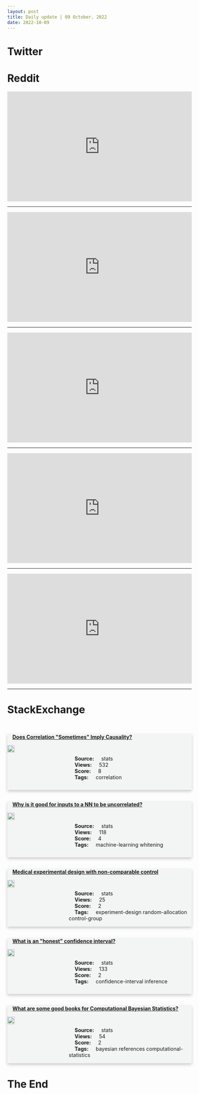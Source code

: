 ```yaml
---
layout: post
title: Daily update | 09 October, 2022
date: 2022-10-09
---
```


<script async src="https://platform.twitter.com/widgets.js" charset="utf-8"></script>


<script src='https://storage.ko-fi.com/cdn/scripts/overlay-widget.js'></script>
<script>
  kofiWidgetOverlay.draw('themldojo', {
    'type': 'floating-chat',
    'floating-chat.donateButton.text': 'Support me',
    'floating-chat.donateButton.background-color': '#f45d22',
    'floating-chat.donateButton.text-color': '#fff'
  });
</script>

# Twitter 

<blockquote class="twitter-tweet"><a href="https://twitter.com/POTUS/status/1578882936795197440"></a></blockquote>

<blockquote class="twitter-tweet"><a href="https://twitter.com/rosabrunis/status/1578766244224069634"></a></blockquote>

<blockquote class="twitter-tweet"><a href="https://twitter.com/PR0GRAMMERHUM0R/status/1578731964873703425"></a></blockquote>

<blockquote class="twitter-tweet"><a href="https://twitter.com/RonPaul/status/1578771735696080897"></a></blockquote>

<blockquote class="twitter-tweet"><a href="https://twitter.com/Jeande_d/status/1578802975069200384"></a></blockquote>

<blockquote class="twitter-tweet"><a href="https://twitter.com/arXiv_Daily/status/1578658553891794945"></a></blockquote>

<blockquote class="twitter-tweet"><a href="https://twitter.com/ylecun/status/1578850822104158209"></a></blockquote>

<blockquote class="twitter-tweet"><a href="https://twitter.com/arXiv_Daily/status/1578734048041930753"></a></blockquote>

<blockquote class="twitter-tweet"><a href="https://twitter.com/DeepLearningAI_/status/1578769684216033280"></a></blockquote>

<blockquote class="twitter-tweet"><a href="https://twitter.com/arXiv_Daily/status/1578764197277880321"></a></blockquote>

# Reddit 

<iframe id="reddit-embed" src="https://www.redditmedia.com/r/MachineLearning/comments/xyxe8w/r_vtoonify_controllable_highresolution_portrait?ref_source=embed&amp;ref=share&amp;embed=true" sandbox="allow-scripts allow-same-origin allow-popups" style="border: none;" height="300" width="100%" scrolling="yes"></iframe>
<hr style="width:100%;text-align:left;margin-left:0">
<iframe id="reddit-embed" src="https://www.redditmedia.com/r/MachineLearning/comments/xyq1ba/p_you_can_control_inpainting_results_in?ref_source=embed&amp;ref=share&amp;embed=true" sandbox="allow-scripts allow-same-origin allow-popups" style="border: none;" height="300" width="100%" scrolling="yes"></iframe>
<hr style="width:100%;text-align:left;margin-left:0">
<iframe id="reddit-embed" src="https://www.redditmedia.com/r/datascience/comments/xypfy4/as_a_data_scientist_what_is_your_most_proud?ref_source=embed&amp;ref=share&amp;embed=true" sandbox="allow-scripts allow-same-origin allow-popups" style="border: none;" height="300" width="100%" scrolling="yes"></iframe>
<hr style="width:100%;text-align:left;margin-left:0">
<iframe id="reddit-embed" src="https://www.redditmedia.com/r/dataengineering/comments/xyxpku/built_and_automated_a_complete_endtoend_elt?ref_source=embed&amp;ref=share&amp;embed=true" sandbox="allow-scripts allow-same-origin allow-popups" style="border: none;" height="300" width="100%" scrolling="yes"></iframe>
<hr style="width:100%;text-align:left;margin-left:0">
<iframe id="reddit-embed" src="https://www.redditmedia.com/r/MachineLearning/comments/xyl78y/d_im_considering_opening_my_lab_to_the_public_and?ref_source=embed&amp;ref=share&amp;embed=true" sandbox="allow-scripts allow-same-origin allow-popups" style="border: none;" height="300" width="100%" scrolling="yes"></iframe>
<hr style="width:100%;text-align:left;margin-left:0">

<style>
.card {
box-shadow: 0 4px 8px 0 rgba(0,0,0,0.2);
transition: 0.3s;
width: 100%;
background-color: #F3F4F4;
}
p{
    margin-left:  3em;
    padding-top: 1em;
}
.part2{
    display: grid;
    grid-template-columns: 1fr 3fr;
}
h4{
    margin: 1em;
}

.card:hover {
box-shadow: 0 8px 16px 0 rgba(0,0,0,0.2);
}
b {
padding: 2px 16px;
}
</style>
  
# StackExchange 


  <br>
  <div class="card">
  <h4><a href='https://stats.stackexchange.com/questions/591550/does-correlation-sometimes-imply-causality'>Does Correlation &quot;Sometimes&quot; Imply Causality?</a></h4> 
  <div class="part2">
      <img src="https://cdn.sstatic.net/Sites/stats/Img/apple-touch-icon@2.png?v=344f57aa10cc" alt="Img missing!" style="width:40%">
      <p><b>Source:</b> stats<br><b>Views:</b> 532<br><b>Score:</b> 8<br><b>Tags:</b> <span class="badge badge-dark">correlation</span></p> 
  </div>
  </div>
      
  <br>
  <div class="card">
  <h4><a href='https://stats.stackexchange.com/questions/591575/why-is-it-good-for-inputs-to-a-nn-to-be-uncorrelated'>Why is it good for inputs to a NN to be uncorrelated?</a></h4> 
  <div class="part2">
      <img src="https://cdn.sstatic.net/Sites/stats/Img/apple-touch-icon@2.png?v=344f57aa10cc" alt="Img missing!" style="width:40%">
      <p><b>Source:</b> stats<br><b>Views:</b> 118<br><b>Score:</b> 4<br><b>Tags:</b> <span class="badge badge-dark">machine-learning</span> <span class="badge badge-dark">whitening</span></p> 
  </div>
  </div>
      
  <br>
  <div class="card">
  <h4><a href='https://stats.stackexchange.com/questions/591564/medical-experimental-design-with-non-comparable-control'>Medical experimental design with non-comparable control</a></h4> 
  <div class="part2">
      <img src="https://cdn.sstatic.net/Sites/stats/Img/apple-touch-icon@2.png?v=344f57aa10cc" alt="Img missing!" style="width:40%">
      <p><b>Source:</b> stats<br><b>Views:</b> 25<br><b>Score:</b> 2<br><b>Tags:</b> <span class="badge badge-dark">experiment-design</span> <span class="badge badge-dark">random-allocation</span> <span class="badge badge-dark">control-group</span></p> 
  </div>
  </div>
      
  <br>
  <div class="card">
  <h4><a href='https://stats.stackexchange.com/questions/591578/what-is-an-honest-confidence-interval'>What is an &quot;honest&quot; confidence interval?</a></h4> 
  <div class="part2">
      <img src="https://cdn.sstatic.net/Sites/stats/Img/apple-touch-icon@2.png?v=344f57aa10cc" alt="Img missing!" style="width:40%">
      <p><b>Source:</b> stats<br><b>Views:</b> 133<br><b>Score:</b> 2<br><b>Tags:</b> <span class="badge badge-dark">confidence-interval</span> <span class="badge badge-dark">inference</span></p> 
  </div>
  </div>
      
  <br>
  <div class="card">
  <h4><a href='https://stats.stackexchange.com/questions/591591/what-are-some-good-books-for-computational-bayesian-statistics'>What are some good books for Computational Bayesian Statistics?</a></h4> 
  <div class="part2">
      <img src="https://cdn.sstatic.net/Sites/stats/Img/apple-touch-icon@2.png?v=344f57aa10cc" alt="Img missing!" style="width:40%">
      <p><b>Source:</b> stats<br><b>Views:</b> 54<br><b>Score:</b> 2<br><b>Tags:</b> <span class="badge badge-dark">bayesian</span> <span class="badge badge-dark">references</span> <span class="badge badge-dark">computational-statistics</span></p> 
  </div>
  </div>
      
# The End